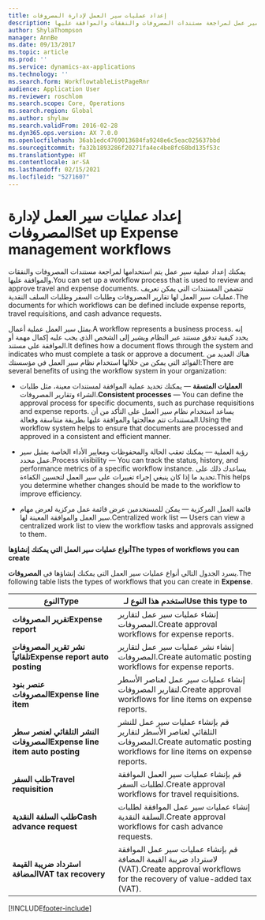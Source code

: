 ```yaml
---
title: إعداد عمليات سير العمل لإدارة المصروفات
description: يمكنك إعداد عملية سير عمل لمراجعة مستندات المصروفات والنفقات والموافقة عليها.
author: ShylaThompson
manager: AnnBe
ms.date: 09/13/2017
ms.topic: article
ms.prod: ''
ms.service: dynamics-ax-applications
ms.technology: ''
ms.search.form: WorkflowtableListPageRnr
audience: Application User
ms.reviewer: roschlom
ms.search.scope: Core, Operations
ms.search.region: Global
ms.author: shylaw
ms.search.validFrom: 2016-02-28
ms.dyn365.ops.version: AX 7.0.0
ms.openlocfilehash: 36ab1edc4769013684fa9248e6c5eac025637bbd
ms.sourcegitcommit: fa32b1893286f20271fa4ec4be8fc68bd135f53c
ms.translationtype: HT
ms.contentlocale: ar-SA
ms.lasthandoff: 02/15/2021
ms.locfileid: "5271607"
---
```

# <a name="set-up-expense-management-workflows"></a><span data-ttu-id="9e90e-103">إعداد عمليات سير العمل لإدارة المصروفات</span><span class="sxs-lookup"><span data-stu-id="9e90e-103">Set up Expense management workflows</span></span>

<span data-ttu-id="9e90e-104">يمكنك إعداد عملية سير عمل يتم استخدامها لمراجعة مستندات المصروفات والنفقات والموافقة عليها.</span><span class="sxs-lookup"><span data-stu-id="9e90e-104">You can set up a workflow process that is used to review and approve travel and expense documents.</span></span> <span data-ttu-id="9e90e-105">تتضمن المستندات التي يمكن تعريف عمليات سير العمل لها تقارير المصروفات وطلبات السفر وطلبات السلف النقدية.</span><span class="sxs-lookup"><span data-stu-id="9e90e-105">The documents for which workflows can be defined include expense reports, travel requisitions, and cash advance requests.</span></span>

<span data-ttu-id="9e90e-106">يمثل سير العمل عملية أعمال.</span><span class="sxs-lookup"><span data-stu-id="9e90e-106">A workflow represents a business process.</span></span> <span data-ttu-id="9e90e-107">إنه يحدد كيفية تدفق مستند عبر النظام ويشير إلى الشخص الذي يجب عليه إكمال مهمة أو الموافقة على مستند.</span><span class="sxs-lookup"><span data-stu-id="9e90e-107">It defines how a document flows through the system and indicates who must complete a task or approve a document.</span></span> <span data-ttu-id="9e90e-108">هناك العديد من الفوائد التي يمكن من خلالها استخدام نظام سير العمل في مؤسستك:</span><span class="sxs-lookup"><span data-stu-id="9e90e-108">There are several benefits of using the workflow system in your organization:</span></span>

-   <span data-ttu-id="9e90e-109">**العمليات المتسقة** — يمكنك تحديد عملية الموافقة لمستندات معينة، مثل طلبات الشراء وتقارير المصروفات.</span><span class="sxs-lookup"><span data-stu-id="9e90e-109">**Consistent processes** — You can define the approval process for specific documents, such as purchase requisitions and expense reports.</span></span> <span data-ttu-id="9e90e-110">يساعد استخدام نظام سير العمل على التأكد من أن المستندات تتم معالجتها والموافقة عليها بطريقة متناسقة وفعالة.</span><span class="sxs-lookup"><span data-stu-id="9e90e-110">Using the workflow system helps to ensure that documents are processed and approved in a consistent and efficient manner.</span></span>

-   <span data-ttu-id="9e90e-111">رؤية العملية — يمكنك تعقب الحالة والمحفوظات ومعايير الأداء الخاصة بمثيل سير عمل محدد.</span><span class="sxs-lookup"><span data-stu-id="9e90e-111">Process visibility — You can track the status, history, and performance metrics of a specific workflow instance.</span></span> <span data-ttu-id="9e90e-112">يساعدك ذلك على تحديد ما إذا كان ينبغي إجراء تغييرات على سير العمل لتحسين الكفاءة.</span><span class="sxs-lookup"><span data-stu-id="9e90e-112">This helps you determine whether changes should be made to the workflow to improve efficiency.</span></span>

-   <span data-ttu-id="9e90e-113">قائمة العمل المركزية — يمكن للمستخدمين عرض قائمة عمل مركزية لعرض مهام سير العمل والموافقة المعينة لها.</span><span class="sxs-lookup"><span data-stu-id="9e90e-113">Centralized work list — Users can view a centralized work list to view the workflow tasks and approvals assigned to them.</span></span> 

<span data-ttu-id="9e90e-114">**أنواع عمليات سير العمل التي يمكنك إنشاؤها**</span><span class="sxs-lookup"><span data-stu-id="9e90e-114">**The types of workflows you can create**</span></span>

<span data-ttu-id="9e90e-115">يسرد الجدول التالي أنواع عمليات سير العمل التي يمكنك إنشاؤها في **المصروفات**.</span><span class="sxs-lookup"><span data-stu-id="9e90e-115">The following table lists the types of workflows that you can create in **Expense**.</span></span>


|              <span data-ttu-id="9e90e-116"><strong>النوع</strong></span><span class="sxs-lookup"><span data-stu-id="9e90e-116"><strong>Type</strong></span></span>              |                   <span data-ttu-id="9e90e-117"><strong>استخدم هذا النوع لـ</strong></span><span class="sxs-lookup"><span data-stu-id="9e90e-117"><strong>Use this type to</strong></span></span>                   |
|-------------------------------------------------|-----------------------------------------------------------------------|
|         <span data-ttu-id="9e90e-118"><strong>تقرير المصروفات</strong></span><span class="sxs-lookup"><span data-stu-id="9e90e-118"><strong>Expense report</strong></span></span>         |            <span data-ttu-id="9e90e-119">إنشاء عمليات سير عمل لتقارير المصروفات.</span><span class="sxs-lookup"><span data-stu-id="9e90e-119">Create approval workflows for expense reports.</span></span>             |
|  <span data-ttu-id="9e90e-120"><strong>نشر تقرير المصروفات تلقائياً</strong></span><span class="sxs-lookup"><span data-stu-id="9e90e-120"><strong>Expense report auto posting</strong></span></span>   |        <span data-ttu-id="9e90e-121">إنشاء نشر عمليات سير عمل لتقارير المصروفات.</span><span class="sxs-lookup"><span data-stu-id="9e90e-121">Create automatic posting workflows for expense reports.</span></span>        |
|       <span data-ttu-id="9e90e-122"><strong>عنصر بنود المصروفات</strong></span><span class="sxs-lookup"><span data-stu-id="9e90e-122"><strong>Expense line item</strong></span></span>        |     <span data-ttu-id="9e90e-123">إنشاء عمليات سير عمل لعناصر الأسطر لتقارير المصروفات.</span><span class="sxs-lookup"><span data-stu-id="9e90e-123">Create approval workflows for line items on expense reports.</span></span>      |
| <span data-ttu-id="9e90e-124"><strong>النشر التلقائي لعنصر سطر المصروفات</strong></span><span class="sxs-lookup"><span data-stu-id="9e90e-124"><strong>Expense line item auto posting</strong></span></span> | <span data-ttu-id="9e90e-125">قم بإنشاء عمليات سير عمل للنشر التلقائي لعناصر الأسطر لتقارير المصروفات.</span><span class="sxs-lookup"><span data-stu-id="9e90e-125">Create automatic posting workflows for line items on expense reports.</span></span> |
|       <span data-ttu-id="9e90e-126"><strong>طلب السفر</strong></span><span class="sxs-lookup"><span data-stu-id="9e90e-126"><strong>Travel requisition</strong></span></span>       |          <span data-ttu-id="9e90e-127">قم بإنشاء عمليات سير العمل الموافقة لطلبات السفر.</span><span class="sxs-lookup"><span data-stu-id="9e90e-127">Create approval workflows for travel requisitions.</span></span>           |
|      <span data-ttu-id="9e90e-128"><strong>طلب السلفة النقدية</strong></span><span class="sxs-lookup"><span data-stu-id="9e90e-128"><strong>Cash advance request</strong></span></span>      |         <span data-ttu-id="9e90e-129">إنشاء عمليات سير عمل الموافقة لطلبات السلفة النقدية.</span><span class="sxs-lookup"><span data-stu-id="9e90e-129">Create approval workflows for cash advance requests.</span></span>          |
|        <span data-ttu-id="9e90e-130"><strong>استرداد ضريبة القيمة المضافة</strong></span><span class="sxs-lookup"><span data-stu-id="9e90e-130"><strong>VAT tax recovery</strong></span></span>        | <span data-ttu-id="9e90e-131">قم بإنشاء عمليات سير عمل الموافقة لاسترداد ضريبة القيمة المضافة (VAT).</span><span class="sxs-lookup"><span data-stu-id="9e90e-131">Create approval workflows for the recovery of value-added tax (VAT).</span></span>  |



[!INCLUDE[footer-include](../includes/footer-banner.md)]